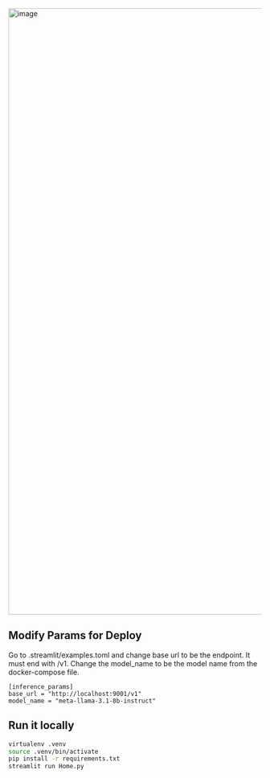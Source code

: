 <img width="1207" alt="image" src="https://github.com/user-attachments/assets/ea03cf4a-f0a9-4fee-a745-0e4fde7c67d3">


## Modify Params for Deploy
Go to .streamlit/examples.toml and change base url to be the endpoint. It must end with /v1.
Change the model_name to be the model name from the docker-compose file.

```
[inference_params]
base_url = "http://localhost:9001/v1"
model_name = "meta-llama-3.1-8b-instruct"
```


## Run it locally

```sh
virtualenv .venv
source .venv/bin/activate
pip install -r requirements.txt
streamlit run Home.py
```
